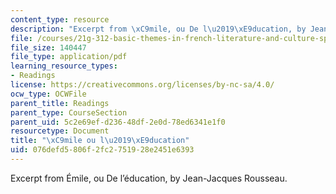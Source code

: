 ```yaml
---
content_type: resource
description: "Excerpt from \xC9mile, ou De l\u2019\xE9ducation, by Jean-Jacques Rousseau."
file: /courses/21g-312-basic-themes-in-french-literature-and-culture-spring-2011/076defd5806f2fc2751928e2451e6393_MIT21G_312S11_Rousseau.pdf
file_size: 140447
file_type: application/pdf
learning_resource_types:
- Readings
license: https://creativecommons.org/licenses/by-nc-sa/4.0/
ocw_type: OCWFile
parent_title: Readings
parent_type: CourseSection
parent_uid: 5c2e69ef-d236-48df-2e0d-78ed6341e1f0
resourcetype: Document
title: "\xC9mile ou l\u2019\xE9ducation"
uid: 076defd5-806f-2fc2-7519-28e2451e6393
---
```

Excerpt from Émile, ou De l’éducation, by Jean-Jacques Rousseau.